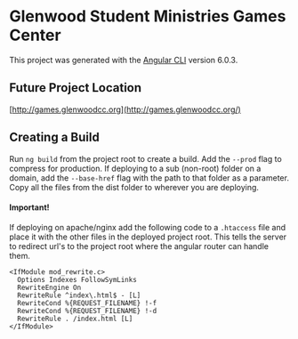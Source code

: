 # Glenwood Student Ministries Games Center

This project was generated with the [Angular CLI](https://github.com/angular/angular-cli) version 6.0.3.

## Future Project Location

[http://games.glenwoodcc.org](http://games.glenwoodcc.org/)

## Creating a Build
Run `ng build` from the project root to create a build. Add the `--prod` flag to compress for production. If deploying to a sub (non-root) folder on a domain, add the `--base-href` flag with the path to that folder as a parameter. Copy all the files from the dist folder to wherever you are deploying.

#### Important!
If deploying on apache/nginx add the following code to a `.htaccess` file and place it with the other files in the deployed project root. This tells the server to redirect url's to the project root where the angular router can handle them.

```
<IfModule mod_rewrite.c>
  Options Indexes FollowSymLinks
  RewriteEngine On
  RewriteRule ^index\.html$ - [L]
  RewriteCond %{REQUEST_FILENAME} !-f
  RewriteCond %{REQUEST_FILENAME} !-d
  RewriteRule . /index.html [L]
</IfModule>
```
